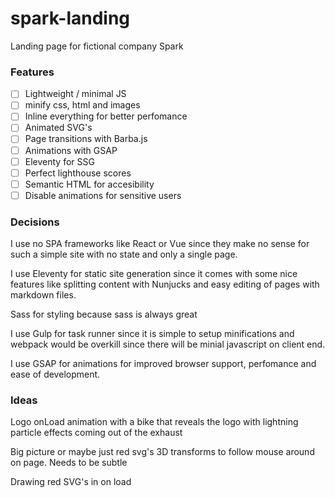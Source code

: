 # spark-landing

Landing page for fictional company Spark

### Features

- [ ] Lightweight / minimal JS
- [ ] minify css, html and images
- [ ] Inline everything for better perfomance
- [ ] Animated SVG's
- [ ] Page transitions with Barba.js
- [ ] Animations with GSAP
- [ ] Eleventy for SSG
- [ ] Perfect lighthouse scores
- [ ] Semantic HTML for accesibility
- [ ] Disable animations for sensitive users

### Decisions

I use no SPA frameworks like React or Vue since they make no sense for such a simple site with no state and only a single page.

I use Eleventy for static site generation since it comes with some nice features like splitting content with Nunjucks and easy editing of pages with markdown files.

Sass for styling because sass is always great

I use Gulp for task runner since it is simple to setup minifications and webpack would be overkill since there will be minial javascript on client end.

I use GSAP for animations for improved browser support, perfomance and ease of development.

### Ideas

Logo onLoad animation with a bike that reveals the logo with lightning particle effects coming out of the exhaust

Big picture or maybe just red svg's 3D transforms to follow mouse around on page. Needs to be subtle

Drawing red SVG's in on load
